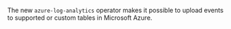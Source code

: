 The new `azure-log-analytics` operator makes it possible to upload events to
supported or custom tables in Microsoft Azure.
